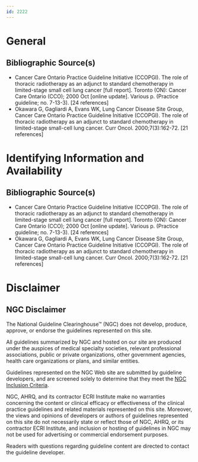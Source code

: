 ```yaml
---
id: 2222
---
```


# General

## Bibliographic Source(s)

- Cancer Care Ontario Practice Guideline Initiative (CCOPGI). The role of thoracic radiotherapy as an adjunct to standard chemotherapy in limited-stage small cell lung cancer [full report]. Toronto (ON): Cancer Care Ontario (CCO); 2000 Oct [online update]. Various p. (Practice guideline; no. 7-13-3). [24 references]
- Okawara G, Gagliardi A, Evans WK, Lung Cancer Disease Site Group, Cancer Care Ontario Practice Guideline Initiative (CCOPGI). The role of thoracic radiotherapy as an adjunct to standard chemotherapy in limited-stage small-cell lung cancer. Curr Oncol. 2000;7(3):162-72. [21 references]

# Identifying Information and Availability

## Bibliographic Source(s)

- Cancer Care Ontario Practice Guideline Initiative (CCOPGI). The role of thoracic radiotherapy as an adjunct to standard chemotherapy in limited-stage small cell lung cancer [full report]. Toronto (ON): Cancer Care Ontario (CCO); 2000 Oct [online update]. Various p. (Practice guideline; no. 7-13-3). [24 references]
- Okawara G, Gagliardi A, Evans WK, Lung Cancer Disease Site Group, Cancer Care Ontario Practice Guideline Initiative (CCOPGI). The role of thoracic radiotherapy as an adjunct to standard chemotherapy in limited-stage small-cell lung cancer. Curr Oncol. 2000;7(3):162-72. [21 references]

# Disclaimer

## NGC Disclaimer

The National Guideline Clearinghouse™ (NGC) does not develop, produce, approve, or endorse the guidelines represented on this site.

All guidelines summarized by NGC and hosted on our site are produced under the auspices of medical specialty societies, relevant professional associations, public or private organizations, other government agencies, health care organizations or plans, and similar entities.

Guidelines represented on the NGC Web site are submitted by guideline developers, and are screened solely to determine that they meet the [NGC Inclusion Criteria](/help-and-about/summaries/inclusion-criteria).

NGC, AHRQ, and its contractor ECRI Institute make no warranties concerning the content or clinical efficacy or effectiveness of the clinical practice guidelines and related materials represented on this site. Moreover, the views and opinions of developers or authors of guidelines represented on this site do not necessarily state or reflect those of NGC, AHRQ, or its contractor ECRI Institute, and inclusion or hosting of guidelines in NGC may not be used for advertising or commercial endorsement purposes.

Readers with questions regarding guideline content are directed to contact the guideline developer.

